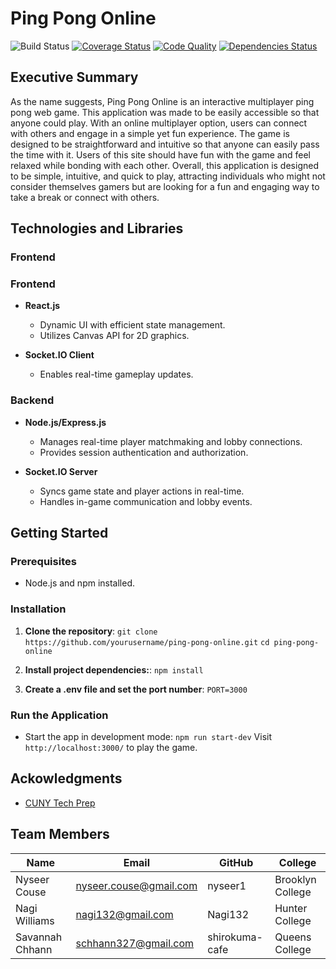# Ping Pong Online
![Build Status](https://github.com/Nagi132/ping-pong-online/actions/workflows/main.yml/badge.svg)
[![Coverage Status](https://coveralls.io/repos/github/Nagi132/ping-pong-online/badge.svg?branch=main)](https://coveralls.io/github/Nagi132/ping-pong-online?branch=main)
[![Code Quality](https://api.codeclimate.com/v1/badges/id/maintainability)](https://codeclimate.com/github/Nagi132/ping-pong-online/maintainability)
[![Dependencies Status](https://david-dm.org/Nagi132/ping-pong-online/status.svg)](https://david-dm.org/Nagi132/ping-pong-online)

## Executive Summary
As the name suggests, Ping Pong Online is an interactive multiplayer ping pong web game. This application was made to be easily accessible so that anyone could play. With an online multiplayer option, users can connect with others and engage in a simple yet fun experience. The game is designed to be straightforward and intuitive so that anyone can easily pass the time with it. Users of this site should have fun with the game and feel relaxed while bonding with each other. Overall, this application is designed to be simple, intuitive, and quick to play, attracting individuals who might not consider themselves gamers but are looking for a fun and engaging way to take a break or connect with others.

## Technologies and Libraries
### Frontend
### Frontend
- **React.js**
  - Dynamic UI with efficient state management.
  - Utilizes Canvas API for 2D graphics.

- **Socket.IO Client**
  - Enables real-time gameplay updates.

### Backend
- **Node.js/Express.js**
  - Manages real-time player matchmaking and lobby connections.
  - Provides session authentication and authorization.
  
- **Socket.IO Server**
  - Syncs game state and player actions in real-time.
  - Handles in-game communication and lobby events.

## Getting Started

### Prerequisites
- Node.js and npm installed.

### Installation

1. **Clone the repository**:
    `git clone https://github.com/yourusername/ping-pong-online.git`
    `cd ping-pong-online`

2. **Install project dependencies:**:
    `npm install`

3. **Create a .env file and set the port number**:
    `PORT=3000`

### Run the Application
- Start the app in development mode:
    `npm run start-dev`
Visit `http://localhost:3000/` to play the game.

## Ackowledgments
- [CUNY Tech Prep](https://cunytechprep.nyc/)

## Team Members
| Name        | Email              | GitHub            | College         |
|-------------|--------------------|-------------------|-----------------|
| Nyseer Couse | nyseer.couse@gmail.com | nyseer1 | Brooklyn College |
| Nagi Williams | nagi132@gmail.com | Nagi132 | Hunter College |
| Savannah Chhann | schhann327@gmail.com | shirokuma-cafe | Queens College |


